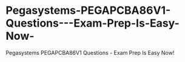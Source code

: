 # Pegasystems-PEGAPCBA86V1-Questions---Exam-Prep-Is-Easy-Now-
Pegasystems PEGAPCBA86V1 Questions - Exam Prep Is Easy Now!
